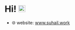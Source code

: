 # Hi! <img src="https://media.giphy.com/media/hvRJCLFzcasrR4ia7z/giphy.gif" width="22">

- 🌐 website: www.suhail.work
